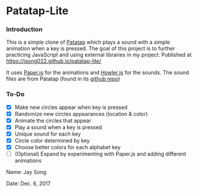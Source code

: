 # Patatap-Lite

### Introduction
This is a simple clone of [Patatap](http://patatap.com/) which plays a sound with a simple animation when a key is pressed. The goal of this project is to further practicing JavaScript and using external libraries in my project. Published at https://jsong022.github.io/patatap-lite/

It uses [Paper.js](http://paperjs.org/) for the animations and [Howler.js](https://howlerjs.com/) for the sounds.
The sound files are from Patatap (found in its [github repo](https://github.com/jonobr1/Neuronal-Synchrony/tree/master/assets/A))

### To-Do
- [x] Make new circles appear when key is pressed
- [x] Randomize new circles appearances (location & color)
- [x] Animate the circles that appear
- [x] Play a sound when a key is pressed
- [x] Unique sound for each key
- [x] Circle color determined by key
- [x] Choose better colors for each alphabet key
- [ ] \(Optional) Expand by experimenting with Paper.js and adding different animations

Name: Jay Song

Date: Dec. 6, 2017